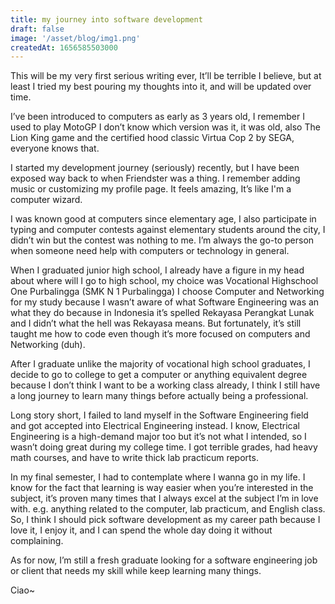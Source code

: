 ```yaml
---
title: my journey into software development
draft: false
image: '/asset/blog/img1.png'
createdAt: 1656585503000
---
```


This will be my very first serious writing ever, It’ll be terrible I believe, but at least I tried my best pouring my thoughts into it, and will be updated over time.

I’ve been introduced to computers as early as 3 years old, I remember I used to play MotoGP I don’t know which version was it, it was old, also The Lion King game and the certified hood classic Virtua Cop 2 by SEGA, everyone knows that.

I started my development journey (seriously) recently, but I have been exposed way back to when Friendster was a thing. I remember adding music or customizing my profile page. It feels amazing, It’s like I'm a computer wizard.

I was known good at computers since elementary age, I also participate in typing and computer contests against elementary students around the city, I didn’t win but the contest was nothing to me. I’m always the go-to person when someone need help with computers or technology in general.

When I graduated junior high school, I already have a figure in my head about where will I go to high school, my choice was Vocational Highschool One Purbalingga (SMK N 1 Purbalingga) I choose Computer and Networking for my study because I wasn’t aware of what Software Engineering was an what they do because in Indonesia it’s spelled Rekayasa Perangkat Lunak and I didn’t what the hell was Rekayasa means. But fortunately, it’s still taught me how to code even though it’s more focused on computers and Networking (duh).

After I graduate unlike the majority of vocational high school graduates, I decide to go to college to get a computer or anything equivalent degree because I don’t think I want to be a working class already, I think I still have a long journey to learn many things before actually being a professional.

Long story short, I failed to land myself in the Software Engineering field and got accepted into Electrical Engineering instead. I know, Electrical Engineering is a high-demand major too but it’s not what I intended, so I wasn’t doing great during my college time. I got terrible grades, had heavy math courses, and have to write thick lab practicum reports.

In my final semester, I had to contemplate where I wanna go in my life. I know for the fact that learning is way easier when you’re interested in the subject, it’s proven many times that I always excel at the subject I’m in love with. e.g. anything related to the computer, lab practicum, and English class. So, I think I should pick software development as my career path because I love it, I enjoy it, and I can spend the whole day doing it without complaining.

As for now, I’m still a fresh graduate looking for a software engineering job or client that needs my skill while keep learning many things.

Ciao~
